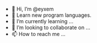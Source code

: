 - 👋 Hi, I’m @eyxem
- 👀 Learn new program languages.
- 🌱 I’m currently learning ...
- 💞️ I’m looking to collaborate on ...
- 📫 How to reach me ...

<!---
eyxem/eyxem is a ✨ special ✨ repository because its `README.md` (this file) appears on your GitHub profile.
You can click the Preview link to take a look at your changes.
--->
